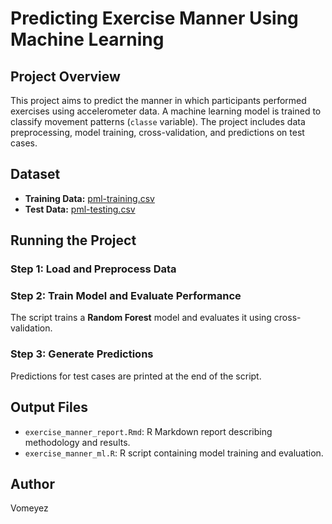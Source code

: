 # Predicting Exercise Manner Using Machine Learning

## Project Overview
This project aims to predict the manner in which participants performed exercises using accelerometer data. A machine learning model is trained to classify movement patterns (`classe` variable). The project includes data preprocessing, model training, cross-validation, and predictions on test cases.

## Dataset
- **Training Data:** [pml-training.csv](https://d396qusza40orc.cloudfront.net/predmachlearn/pml-training.csv)
- **Test Data:** [pml-testing.csv](https://d396qusza40orc.cloudfront.net/predmachlearn/pml-testing.csv)


## Running the Project
### Step 1: Load and Preprocess Data

### Step 2: Train Model and Evaluate Performance
The script trains a **Random Forest** model and evaluates it using cross-validation.

### Step 3: Generate Predictions
Predictions for test cases are printed at the end of the script.

## Output Files
- `exercise_manner_report.Rmd`: R Markdown report describing methodology and results.
- `exercise_manner_ml.R`: R script containing model training and evaluation.

## Author
Vomeyez
